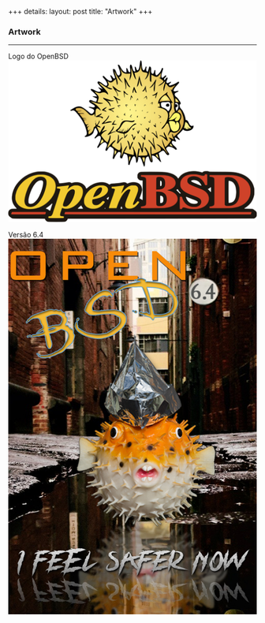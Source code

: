 +++
details:
    layout: post
    title: "Artwork"
+++

### Artwork

---

Logo do OpenBSD
![OpenBSD LOGO](1200px-OpenBSD_Logo_-_Cartoon_Puffy_with_textual_logo_below.svg.png)

Versão 6.4
![Puff 6.4](puffoil-64.jpg)
